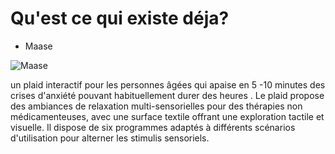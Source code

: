 # Qu'est ce qui existe déja? 

* Maase 
 
![Maase](https://www.senioractu.com/photo/art/grande/33499016-30859737.jpg?v=1557388244)

un plaid interactif  pour les personnes âgées qui apaise en 5 -10 minutes des crises d'anxiété pouvant habituellement durer des heures . Le plaid propose des ambiances de relaxation multi-sensorielles pour des thérapies non médicamenteuses, avec une surface textile offrant une exploration tactile et visuelle. Il dispose de six programmes adaptés à différents scénarios d'utilisation pour alterner les stimulis sensoriels. 
